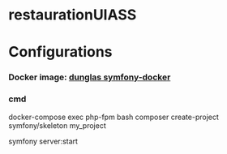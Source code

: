 # restaurationUIASS


# Configurations
### Docker image: [dunglas symfony-docker](https://github.com/dunglas/symfony-docker)

### cmd

docker-compose exec php-fpm bash
composer create-project symfony/skeleton my_project


symfony server:start


